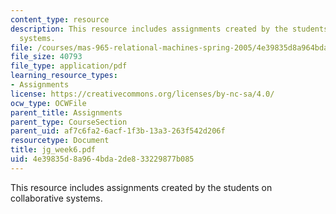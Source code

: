 ```yaml
---
content_type: resource
description: This resource includes assignments created by the students on collaborative
  systems.
file: /courses/mas-965-relational-machines-spring-2005/4e39835d8a964bda2de833229877b085_jg_week6.pdf
file_size: 40793
file_type: application/pdf
learning_resource_types:
- Assignments
license: https://creativecommons.org/licenses/by-nc-sa/4.0/
ocw_type: OCWFile
parent_title: Assignments
parent_type: CourseSection
parent_uid: af7c6fa2-6acf-1f3b-13a3-263f542d206f
resourcetype: Document
title: jg_week6.pdf
uid: 4e39835d-8a96-4bda-2de8-33229877b085
---
```

This resource includes assignments created by the students on collaborative systems.